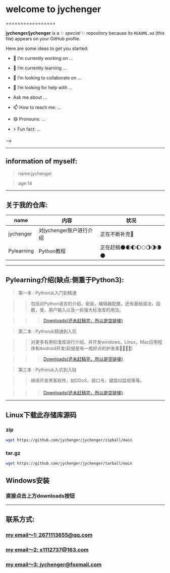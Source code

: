 # welcome to jychenger

=================

**jychenger/jychenger** is a ✨ _special_ ✨ repository because its `README.md` (this file) appears on your GitHub profile.

Here are some ideas to get you started:

- 🔭 I’m currently working on ...

- 🌱 I’m currently learning ...

- 👯 I’m looking to collaborate on ...

- 🤔 I’m looking for help with ...

- Ask me about ...

- 📫 How to reach me: ...

- 😄 Pronouns: ...

- ⚡ Fun fact: ...

-->

***

## information of myself:

> name:jychenger  


> age:14

***

## 关于我的仓库: 

|  name | 内容  | 状况 |
|  ----  |  ----  | ---- |
| jychenger  | 对jychenger账户进行介绍 | 正在不断补充👀 |
| Pylearning | Python教程 | 正在赶稿🌑🌒🌓🌔🌕🌖🌗🌘🌑 |

***

## Pylearning介绍(缺点:侧重于Python3): 

> 第一本 :  Python从入门到精通  

>> 包括对Python语言的介绍，安装，编辑器配置。还有基础语法，函数，类，用户输入以及一些强大标准库的用法。 

>>> [Downloads(还未赶稿完，所以是空链接)]() 

> 第二本 :  Python从精通到入坑  

>> 对更多有用标准库进行介绍，并开发windows，Linux，Mac应用程序和Android开发(前提是有一瓶好点的护发素🌝🌝🌚🌚)  

>>> [Downloads(还未赶稿完，所以是空链接)]() 

> 第三本 : Python从入坑到入狱  

>> 继续开发黑客软件，如DDoS，弱口令，键盘⌨️监视等等。  

>>> [Downloads(还未赶稿完，所以是空链接)]()

***
## Linux下载此存储库源码

### zip
```sh
wget https://github.com/jychenger/jychenger/zipball/main
```
### tar.gz
```sh
wget https://github.com/jychenger/jychenger/tarball/main
```

## Windows安装
### 直接点击上方downloads按钮

***
## 联系方式:

###  [my email～1: 2671113655@qq.com](2671113655@qq.com)

###  [my email～2: x1112737@163.com](x1112737@163.com)

###  [my email～3: jychenger@foxmail.com](jychenger@foxmail.com)
